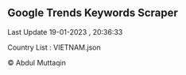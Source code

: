 

## Google Trends Keywords Scraper 
 
Last Update 19-01-2023 , 20:36:33

Country List :
VIETNAM.json



© Abdul Muttaqin 

